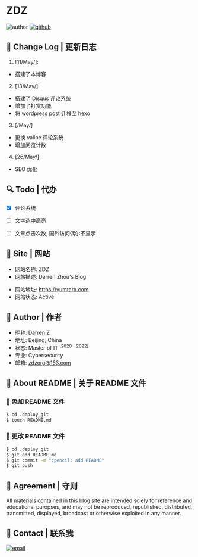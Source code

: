 # ZDZ

![author](https://badgen.net/badge/author/zdz/purple)
[![github](https://wangchujiang.com/sb/github/green-alt.svg)](https://github.com/ZhidongZhou)

## :pencil: Change Log | 更新日志

1. [11/May/]:
  - 搭建了本博客

2. [13/May/]:
  - 搭建了 Disqus 评论系统
  - 增加了打赏功能
  - 将 wordpress post 迁移至 hexo

3. [/May/]
  - 更换 valine 评论系统
  - 增加阅览计数

4. [26/May/]
  - SEO 优化
  

## :mag: Todo | 代办

- [x] 评论系统
<!-- - [ ] 表格居中 -->
<!-- - [ ] post 预览图 -->
- [ ] 文字选中高亮
<!-- - [ ] RSS -->
- [ ] 文章点击次数, 国外访问偶尔不显示

## :sweet_potato: Site | 网站

- 网站名称: ZDZ
- 网站描述: Darren Zhou's Blog
<!-- 网站描述: Yummy Taro - 香芋:  既相遇、给香芋、两相娱、两厢愉。 -->
- 网站地址: <https://yumtaro.com>
- 网站状态: Active

## :electric_plug: Author | 作者

- 昵称: Darren Z
- 地址: Beijing, China
- 状态: Master of IT <sup>[2020 - 2022]</sup>
- 专业: Cybersecurity
- 邮箱: [zdzorg@163.com](mailto:zdzorg@163.com)

## :blue_book: About README | 关于 README 文件

### :tada: 添加 README 文件
``` bash
$ cd .deploy_git
$ touch README.md
```
### :gift: 更改 README 文件
``` bash
$ cd .deploy_git
$ git add README.md
$ git commit -m ":pencil: add README"
$ git push
```

## :closed_book: Agreement | 守则
<!-- 1. 本 README 文件为了统一格式，规定除了汉字之外，其余符号以及文字全部使用英文格式（除特殊情况） -->
<!-- 2. 所有博客更新细节全部记录在此 README 文件中 -->
<!-- 1. 博文写好之后，先在本地阅览，阅览无误之后在再发布 -->
<!-- 4. 博客优化美化工作，首先应部署在本地，本地确认无 bug 后，再发布到外网 -->
<!-- 1. 博客与该 README 文件处于不定时更新中 -->
All materials contained in this blog site are intended solely for reference and educational puropses, and may not be reproduced, republished, distributed, transmitted, displayed, broadcast or otherwise exploited in any manner.

## :email: Contact | 联系我

<!-- [![facebook](https://wangchujiang.com/sb/ico/facebook.svg)](https://www.facebook.com/darren.zdz) -->
[![email](https://wangchujiang.com/sb/ico/email.svg)](mailto:zdzorg@163.com)

<!-- ## :paperclip: License | 协议 -->
<!-- 本博客采用 [![*](https://)](https://) 许可协议 -->
